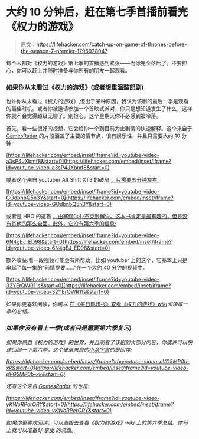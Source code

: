 # 大约 10 分钟后，赶在第七季首播前看完《权力的游戏》

> 原文：<https://lifehacker.com/catch-up-on-game-of-thrones-before-the-season-7-premier-1796928047>

每个人都对《权力的游戏》第七季的首播感到紧张——而你完全落后了。不要担心，你可以赶上并随时准备与你所有的朋友一起观看。



### 如果你从未看过《权力的游戏》(或者想重温整部剧)

也许你从未看过《权力的游戏》,但出于某种原因，我认为该剧的最后一季是观看的最佳时机。或者你被邀请参加一个首映式派对，你只是想知道发生了什么，这样你就不会觉得超级无聊了。别担心，这个星期天你不必感到被冷落。

首先，看一些很好的视频，它会给你一个到目前为止剧情的快速解释。这个来自于 [GamesRadar](https://www.youtube.com/channel/UCk2ipH2l8RvLG0dr-rsBiZw) 的片段涵盖了主要的情节点，很有娱乐性，并且只需要大约 10 分钟:

 [https://lifehacker.com/embed/inset/iframe?id=youtube-video-a3sP4JXbmf8&start=0](https://lifehacker.com/embed/inset/iframe?id=youtube-video-a3sP4JXbmf8&start=0) 

或者这个来自 youtuber Alt Shift XT3 的破局 [，只需要五分钟左右:](https://www.youtube.com/channel/UCveZqqGewoyPiacooywP5Ig)

 [https://lifehacker.com/embed/inset/iframe?id=youtube-video-GOdbnbQ5n3Y&start=0](https://lifehacker.com/embed/inset/iframe?id=youtube-video-GOdbnbQ5n3Y&start=0) 

或者是 HBO 的这首 [，由塞缪尔·L·杰克逊解说。这本书肯定是最有趣的，但是没有其他的那么全面。此外，它没有第六季的信息:](https://www.youtube.com/channel/UCQzdMyuz0Lf4zo4uGcEujFw)

 [https://lifehacker.com/embed/inset/iframe?id=youtube-video-6N4gEJ_ED98&start=0](https://lifehacker.com/embed/inset/iframe?id=youtube-video-6N4gEJ_ED98&start=0) 

额外收获:看一段视频可能会有所帮助，比如 youtuber 上的这个，它基本上只是串起了每一集的“前情提要……”在一个大约 40 分钟的视频中。

 [https://lifehacker.com/embed/inset/iframe?id=youtube-video-32YErQWR11s&start=0](https://lifehacker.com/embed/inset/iframe?id=youtube-video-32YErQWR11s&start=0) 

如果你更喜欢阅读，你可以 [在《每日电讯报》](http://www.telegraph.co.uk/tv/0/game-thrones-recap-happened-seasons-1-6/)[查看《权力的游戏》*wiki*](http://gameofthrones.wikia.com/wiki/Category:Episodes)*阅读每一季的总结。*

### *如果你没有看上一季(或者只是需要第六季复习)*

*如果你熟悉《权力的游戏》的世界，并且观看了该剧的大部分内容，你或许可以快速回顾一下第六季。这个破落来自的[小众宇宙](https://www.youtube.com/watch?v=pVG5MP0b-xk)的是固体:*

 *[https://lifehacker.com/embed/inset/iframe?id=youtube-video-pVG5MP0b-xk&start=0](https://lifehacker.com/embed/inset/iframe?id=youtube-video-pVG5MP0b-xk&start=0)* 

*还有这个来自 [GamesRadar](https://www.youtube.com/watch?v=yKWoRPerORY) 的也是:*

 *[https://lifehacker.com/embed/inset/iframe?id=youtube-video-yKWoRPerORY&start=0](https://lifehacker.com/embed/inset/iframe?id=youtube-video-yKWoRPerORY&start=0)* 

*如果你更喜欢阅读，可以直接去查看《权力的游戏》wiki 上的第六季总结。你马上就可以准备好 [享受](http://io9.gizmodo.com/guess-how-many-deaths-there-have-been-so-far-on-game-of-1796055237) 的流血。*